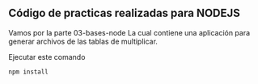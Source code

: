 

## Código de practicas realizadas para NODEJS

Vamos por la parte 03-bases-node
La cual contiene una aplicación para generar archivos de las tablas de multiplicar.

Ejecutar este comando

```
npm install
```

